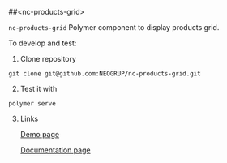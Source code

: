 ##&lt;nc-products-grid&gt;

`nc-products-grid` Polymer component to display products grid.

To develop and test:

1. Clone repository
```
git clone git@github.com:NEOGRUP/nc-products-grid.git
```
2. Test it with
```
polymer serve
```
3. Links

   [Demo page](http://localhost:8000/components/nc-products-grid/demo)
  
   [Documentation page](http://localhost:8000/components/nc-products-grid/)


